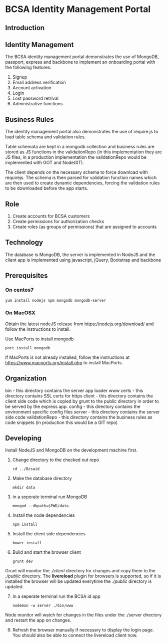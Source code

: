 BCSA Identity Management Portal
===============================

Introduction
------------

Identity Management
--------------------
The BCSA identity management portal demonstrates the use of MongoDB, passport, express and
backbone to implement an onboarding portal with the following features:

1. Signup
2. Email address verification
3. Account activation
4. Login
5. Lost password retrival
6. Administrative functions

Business Rules
--------------
The identity management portal also demonstrates the use of require.js to load table schema
and validation rules.

Table schemata are kept in a mongodb collection and business rules are stored as JS functions
in the validationRepo (in this implementation they are JS files, in a production implementation
the validationRepo would be implemented with GOT and NodeGIT).

The client depends on the necessary schema to force download with requirejs. The schema is then
parsed for validation function names which are then used to create dynamic dependencies, forcing
the validation rules to be downloaded before the app starts.

Role
----

1. Create accounts for BCSA customers
2. Create permissions for authorization checks
3. Create roles (as groups of permissions) that are assigned to accounts

Technology
----------

The database is MongoDB, the server is implemented in NodeJS and the client app is implemented using javascript, jQuery, Bootstrap and backbone

Prerequisites
-------------

### On centos7

    yum install nodejs npm mongodb mongodb-server

### On MacOSX

Obtain the latest nodeJS release from https://nodejs.org/download/ and follow the instructions to install.

Use MacPorts to install mongodb 

    port install mongodb

If MacPorts is not already installed, follow the instructions at https://www.macports.org/install.php to install MacPorts.

Organization
------------

bin    - this directory contains the server app loader www
certs  - this directory contains SSL certs for https
client - this directory contains the client side code which is copied by grunt to the public directory in order to be served by the express app.
config - this directory contains the environment specific config files 
server - this directory contains the server side code
validationRepo - this directory contains the business rules as code snippets (in production this would be a GIT repo)

Developing
----------

Install NodeJS and MongoDB on the development machine first.

1. Change directory to the checked out repo

    `cd ../Bcsaid`

2. Make the database directory

    `mkdir data`

3. in a seperate terminal run MongoDB

    `mongod --dbpath=$PWD/data`

4. Install the node dependencies

    `npm install`

5. Install the client side dependencies

    `bower install`

6. Build and start the browser client

    `grunt dev`

Grunt will monitor the _./client_ directory for changes and copy them to the _./public_ directory. The
__livereload__ plugin for browsers is supported, so if it is installed the browser will be
updated everytime the _./public_ directory is updated.

7. In a seperate terminal run the BCSA id app

    `nodemon -w server ./bin/www`

Node monitor will watch for changes in the files under the ./server directory and restart the app
on changes.

9. Refresh the browser manually if necessary to display the login page. You should also be able
to connect the livereload client now.

